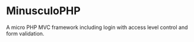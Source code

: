 # MinusculoPHP
A micro PHP MVC framework including login with access level control and form validation.
